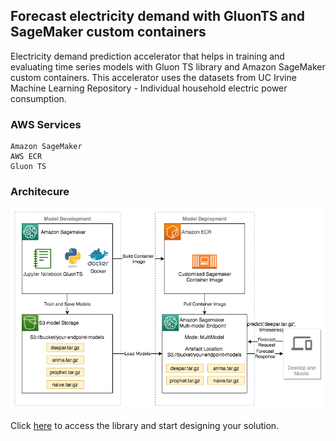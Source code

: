 ## Forecast electricity demand with GluonTS and SageMaker custom containers

Electricity demand prediction accelerator that helps in training and evaluating time series models with Gluon TS library and Amazon SageMaker custom containers. This accelerator uses the datasets from UC Irvine Machine Learning Repository - Individual household electric power consumption.

### AWS Services

    Amazon SageMaker
    AWS ECR
    Gluon TS

### Architecure

![FHIR on AWS](../../../resources/images/forecast_electricity_demand_gluonts_sagemaker.png)

Click [here](https://github.com/aws-samples/amazon-sagemaker-predict-electricity-demand-with-custom-gluonts-container/tree/main) to access the library and start designing your solution.